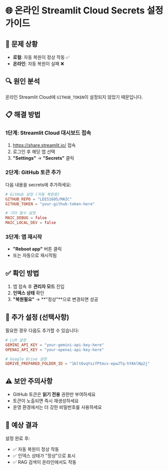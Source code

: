 # 🌐 온라인 Streamlit Cloud Secrets 설정 가이드

## 🚨 문제 상황
- **로컬**: 자동 복원이 정상 작동 ✅
- **온라인**: 자동 복원이 실패 ❌

## 🔍 원인 분석
온라인 Streamlit Cloud에 `GITHUB_TOKEN`이 설정되지 않았기 때문입니다.

## 📋 해결 방법

### 1단계: Streamlit Cloud 대시보드 접속
1. https://share.streamlit.io/ 접속
2. 로그인 후 해당 앱 선택
3. **"Settings"** → **"Secrets"** 클릭

### 2단계: GitHub 토큰 추가
다음 내용을 secrets에 추가하세요:

```toml
# GitHub 설정 (자동 복원용)
GITHUB_REPO = "LEES1605/MAIC"
GITHUB_TOKEN = "your-github-token-here"

# 기타 필수 설정
MAIC_DEBUG = false
MAIC_LOCAL_DEV = false
```

### 3단계: 앱 재시작
- **"Reboot app"** 버튼 클릭
- 또는 자동으로 재시작됨

## ✅ 확인 방법
1. 앱 접속 후 **관리자 모드** 진입
2. **인덱스 상태** 확인
3. **"복원필요"** → **"정상"**으로 변경되면 성공

## 🔧 추가 설정 (선택사항)
필요한 경우 다음도 추가할 수 있습니다:

```toml
# LLM 설정
GEMINI_API_KEY = "your-gemini-api-key-here"
OPENAI_API_KEY = "your-openai-api-key-here"

# Google Drive 설정
GDRIVE_PREPARED_FOLDER_ID = "1bltOvqYsifPtmcx-epwJTq-hYAklNp2j"
```

## ⚠️ 보안 주의사항
- GitHub 토큰은 **읽기 전용** 권한만 부여하세요
- 토큰이 노출되면 즉시 재생성하세요
- 운영 환경에서는 더 강한 비밀번호를 사용하세요

## 🎯 예상 결과
설정 완료 후:
- ✅ 자동 복원이 정상 작동
- ✅ 인덱스 상태가 "정상"으로 표시
- ✅ RAG 검색이 온라인에서도 작동
